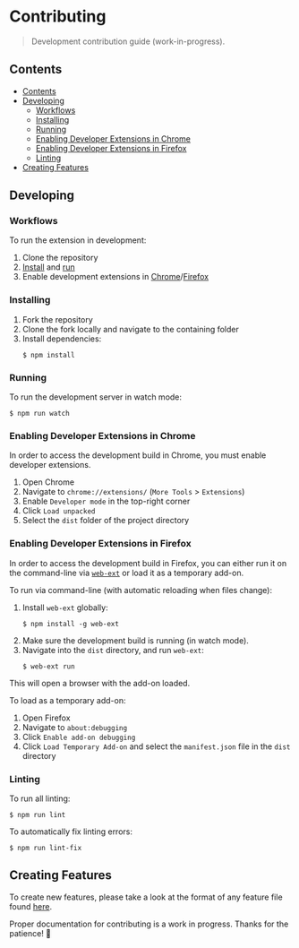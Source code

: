 # Contributing
> Development contribution guide (work-in-progress).

## Contents

- [Contents](#contents)
- [Developing](#developing)
  - [Workflows](#workflows)
  - [Installing](#installing)
  - [Running](#running)
  - [Enabling Developer Extensions in Chrome](#enabling-developer-extensions-in-chrome)
  - [Enabling Developer Extensions in Firefox](#enabling-developer-extensions-in-firefox)
  - [Linting](#linting)
- [Creating Features](#creating-features)

## Developing

### Workflows

To run the extension in development:

1. Clone the repository
2. [Install](#installing) and [run](#running)
3. Enable development extensions in [Chrome](#enabling-developer-extensions-in-chrome)/[Firefox](#enabling-developer-extensions-in-firefox) 

### Installing

1. Fork the repository
2. Clone the fork locally and navigate to the containing folder
3. Install dependencies:
    ```
    $ npm install
    ```

### Running

To run the development server in watch mode:

```
$ npm run watch
```

### Enabling Developer Extensions in Chrome

In order to access the development build in Chrome, you must enable developer extensions.

1. Open Chrome
2. Navigate to `chrome://extensions/` (`More Tools` > `Extensions`)
3. Enable `Developer mode` in the top-right corner
4. Click `Load unpacked`
5. Select the `dist` folder of the project directory

### Enabling Developer Extensions in Firefox

In order to access the development build in Firefox, you can either run it on the command-line via [`web-ext`](https://developer.mozilla.org/en-US/docs/Mozilla/Add-ons/WebExtensions/Getting_started_with_web-ext) or load it as a temporary add-on.

To run via command-line (with automatic reloading when files change):

1. Install `web-ext` globally:
    ```
    $ npm install -g web-ext
    ```
2. Make sure the development build is running (in watch mode).
3. Navigate into the `dist` directory, and run `web-ext`:
    ```
    $ web-ext run
    ```

This will open a browser with the add-on loaded.

To load as a temporary add-on:

1. Open Firefox
2. Navigate to `about:debugging`
3. Click `Enable add-on debugging`
4. Click `Load Temporary Add-on` and select the `manifest.json` file in the `dist` directory

### Linting

To run all linting:

```
$ npm run lint
```

To automatically fix linting errors:

```
$ npm run lint-fix
```

## Creating Features

To create new features, please take a look at the format of any feature file found [here](src/features). 

Proper documentation for contributing is a work in progress. Thanks for the patience! 🙂
